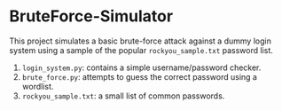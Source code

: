 # BruteForce-Simulator

This project simulates a basic brute-force attack against a dummy login system using a sample of the popular `rockyou_sample.txt` password list.


1. `login_system.py`: contains a simple username/password checker.
2. `brute_force.py`: attempts to guess the correct password using a wordlist.
3. `rockyou_sample.txt`: a small list of common passwords.
